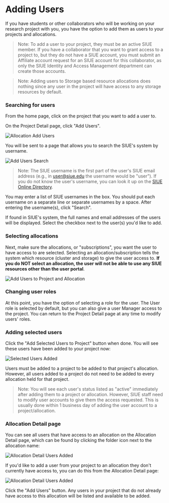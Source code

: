 # Adding Users
If you have students or other collaborators who will be working on your research project with you, you have the option to add them as users to your projects and allocations.

> Note: To add a user to your project, they must be an active SIUE member. If you have a collaborator that you want to grant access to a project to, but they do not have a SIUE account, you must submit an Affiliate account request for an SIUE account for this collaborator, as only the SIUE Identity and Access Management department can create those accounts.

> Note: Adding users to Storage based resource allocations does nothing since any user in the project will have access to any storage resources by default.

### Searching for users

From the home page, click on the project that you want to add a user to.

On the Project Detail page, click "Add Users".

![Allocation Add Users](_media/adding_users/add_users_button.png)

You will be sent to a page that allows you to search the SIUE's system by username.

![Add Users Search](_media/adding_users/add_users_search.png)

> Note: The SIUE username is the first part of the user's SIUE email address (e.g., in user@siue.edu the username would be "user"). If you do not know the user's username, you can look it up on the [SIUE Online Directory](https://www.siue.edu/search/people.shtml).

You may enter a list of SIUE usernames in the box. You should put each username on a separate line or separate usernames by a space. After entering the username(s), click "Search".

If found in SIUE's system, the full names and email addresses of the users will be displayed. Select the checkbox next to the user(s) you'd like to add.

### Selecting allocations

Next, make sure the allocations, or "subscriptions", you want the user to have access to are selected. Selecting an allocation/subscription tells the system which resource (cluster and storage) to give the user access to. **If you do NOT select an allocation, the user will not be able to use any SIUE resources other than the user portal**.

![Add Users to Project and Allocation](_media/adding_users/add_users_project_allocation.png)

### Changing user roles

At this point, you have the option of selecting a role for the user. The User role is selected by default, but you can also give a user Manager access to the project. You can return to the Project Detail page at any time to modify users' roles.

### Adding selected users

Click the "Add Selected Users to Project" button when done. You will see these users have been added to your project now:

![Selected Users Added](_media/adding_users/selected_users_added.png)

Users must be added to a project to be added to that project's allocation. However, all users added to a project do not need to be added to every allocation held for that project.

> Note: You will see each user's status listed as "active" immediately after adding them to a project or allocation. However, SIUE staff need to modify user accounts to give them the access requested. This is usually done within 1 business day of adding the user account to a project/allocation.

### Allocation Detail page

You can see all users that have access to an allocation on the Allocation Detail page, which can be found by clicking the folder icon next to the allocation name:

![Allocation Detail Users Added](_media/adding_users/allocation_detail_users_added.png)

If you'd like to add a user from your project to an allocation they don't currently have access to, you can do this from the Allocation Detail page:

![Allocation Detail Users Added](_media/adding_users/allocation_detail_add_users_button.png)

Click the "Add Users" button. Any users in your project that do not already have access to this allocation will be listed and available to be added.
